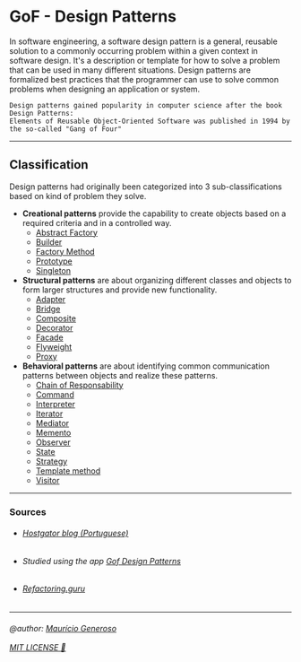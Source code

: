 # GoF - Design Patterns

In software engineering, a software design pattern is a general, reusable solution to a commonly occurring problem within a given context in software design.
It's a description or template for how to solve a problem that can be used in many different situations. Design patterns are formalized best practices that the programmer can use to solve common problems when designing an application or system.

```
Design patterns gained popularity in computer science after the book Design Patterns: 
Elements of Reusable Object-Oriented Software was published in 1994 by the so-called "Gang of Four"
```

---
## Classification

Design patterns had originally been categorized into 3 sub-classifications based on kind of problem they solve.

* <strong>Creational patterns</strong> provide the capability to create objects based on a required criteria and in a controlled way.
    * <a href="https://github.com/mauriciogeneroso/gof-design-patterns/tree/master/src/com/generoso/study/creational/abstractfactory">Abstract Factory</a>
    * <a href="https://github.com/mauriciogeneroso/gof-design-patterns/tree/master/src/com/generoso/study/creational/builder">Builder</a>
    * <a href="https://github.com/mauriciogeneroso/gof-design-patterns/tree/master/src/com/generoso/study/creational/factorymethod">Factory Method</a>
    * <a href="https://github.com/mauriciogeneroso/gof-design-patterns/tree/master/src/com/generoso/study/creational/prototype">Prototype</a>
    * <a href="https://github.com/mauriciogeneroso/gof-design-patterns/tree/master/src/com/generoso/study/creational/singleton">Singleton</a>
* <strong>Structural patterns</strong> are about organizing different classes and objects to form larger structures and provide new functionality.
    * <a href="https://github.com/mauriciogeneroso/gof-design-patterns/tree/master/src/com/generoso/study/structural/adapter">Adapter</a>
    * <a href="https://github.com/mauriciogeneroso/gof-design-patterns/tree/master/src/com/generoso/study/structural/bridge">Bridge</a>
    * <a href="https://github.com/mauriciogeneroso/gof-design-patterns/tree/master/src/com/generoso/study/structural/composite">Composite</a>
    * <a href="https://github.com/mauriciogeneroso/gof-design-patterns/tree/master/src/com/generoso/study/structural/decorator">Decorator</a>
    * <a href="https://github.com/mauriciogeneroso/gof-design-patterns/tree/master/src/com/generoso/study/structural/facade">Facade</a>
    * <a href="https://github.com/mauriciogeneroso/gof-design-patterns/tree/master/src/com/generoso/study/structural/flyweight">Flyweight</a>
    * <a href="https://github.com/mauriciogeneroso/gof-design-patterns/tree/master/src/com/generoso/study/structural/proxy">Proxy</a>
* <strong>Behavioral patterns</strong> are about identifying common communication patterns between objects and realize these patterns.
    * <a href="https://github.com/mauriciogeneroso/gof-design-patterns/tree/master/src/com/generoso/study/behavioral/chainofresponsibility">Chain of Responsability</a>
    * <a href="https://github.com/mauriciogeneroso/gof-design-patterns/tree/master/src/com/generoso/study/behavioral/command">Command</a>
    * <a href="https://github.com/mauriciogeneroso/gof-design-patterns/tree/master/src/com/generoso/study/behavioral/interpreter">Interpreter</a>
    * <a href="">Iterator</a>
    * <a href="https://github.com/mauriciogeneroso/gof-design-patterns/tree/master/src/com/generoso/study/behavioral/iterator">Mediator</a>
    * <a href="https://github.com/mauriciogeneroso/gof-design-patterns/tree/master/src/com/generoso/study/behavioral/memento">Memento</a>
    * <a href="https://github.com/mauriciogeneroso/gof-design-patterns/tree/master/src/com/generoso/study/behavioral/observer">Observer</a>
    * <a href="https://github.com/mauriciogeneroso/gof-design-patterns/tree/master/src/com/generoso/study/behavioral/state">State</a>
    * <a href="https://github.com/mauriciogeneroso/gof-design-patterns/tree/master/src/com/generoso/study/behavioral/strategy">Strategy</a>
    * <a href="https://github.com/mauriciogeneroso/gof-design-patterns/tree/master/src/com/generoso/study/behavioral/templatemethod">Template method</a>
    * <a href="https://github.com/mauriciogeneroso/gof-design-patterns/tree/master/src/com/generoso/study/behavioral/visitor">Visitor</a>
    
---
### Sources
* <h6><a href="https://www.hostgator.com.br/blog/design-patterns-e-seus-beneficios/">Hostgator blog (Portuguese)</a></h6>
* <h6>Studied using the app <a href="https://play.google.com/store/apps/details?id=com.jaypeesoft.dpad">Gof Design Patterns</a></h6>
* <h6><a href="https://refactoring.guru/design-patterns">Refactoring.guru</a></h6>
--- 
<h6>
@author: <a href="https://github.com/mauriciogeneroso">Maurício Generoso</a> 
  <br /> <br />
<a href="https://github.com/mauriciogeneroso/gof-design-patterns/blob/master/LICENSE">MIT LICENSE 📝</a></h6>
